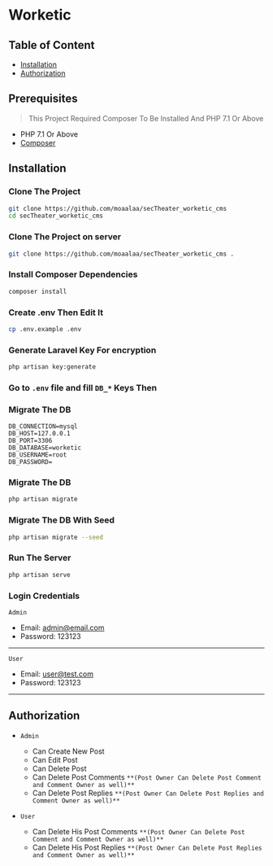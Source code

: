 # Worketic

## Table of Content
- [Installation](#installation)
- [Authorization](#authorization)

## Prerequisites
> This Project Required Composer To Be Installed And PHP 7.1 Or Above
- PHP 7.1 Or Above 
- [Composer](https://getcomposer.org/)

## Installation

### Clone The Project

```bash
git clone https://github.com/moaalaa/secTheater_worketic_cms
cd secTheater_worketic_cms
```

### Clone The Project on server

```bash
git clone https://github.com/moaalaa/secTheater_worketic_cms .
```

### Install Composer Dependencies 

```bash
composer install
```

### Create .env Then Edit It

```bash
cp .env.example .env
```

### Generate Laravel Key For encryption

```bash
php artisan key:generate
```

### Go to `.env` file and fill `DB_*` Keys Then

### Migrate The DB 

```env
DB_CONNECTION=mysql
DB_HOST=127.0.0.1
DB_PORT=3306
DB_DATABASE=worketic
DB_USERNAME=root
DB_PASSWORD=
```

### Migrate The DB 

```bash
php artisan migrate
```

### Migrate The DB With Seed

```bash
php artisan migrate --seed
```

### Run The Server 

```bash
php artisan serve
```

### Login Credentials
`Admin`
- Email: admin@email.com
- Password: 123123
---
`User`
- Email: user@test.com
- Password: 123123
---

## Authorization
- `Admin`
    - Can Create New Post
    - Can Edit Post
    - Can Delete Post
    - Can Delete Post Comments `**(Post Owner Can Delete Post Comment and Comment Owner as well)**`
    - Can Delete Post Replies  `**(Post Owner Can Delete Post Replies and Comment Owner as well)**`

- `User`
    - Can Delete His Post Comments `**(Post Owner Can Delete Post Comment and Comment Owner as well)**`
    - Can Delete His Post Replies `**(Post Owner Can Delete Post Replies and Comment Owner as well)**`
